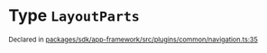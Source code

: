 # Type `LayoutParts`
<sub>Declared in [packages/sdk/app-framework/src/plugins/common/navigation.ts:35](https://github.com/dxos/dxos/blob/a81c792ef/packages/sdk/app-framework/src/plugins/common/navigation.ts#L35)</sub>






